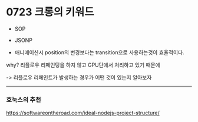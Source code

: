 # 0723 크롱의 키워드

- SOP

- JSONP



- 애니메이션시 position의 변경보다는 transition으로 사용하는것이 효율적이다.

why? 리플로우 리페인팅을 하지 않고 GPU단에서 처리하고 있기 때문에

-> 리플로우 리페인트가 발생하는 경우가 어떤 것이 있는지 알아보자



---

### 호눅스의 추천

https://softwareontheroad.com/ideal-nodejs-project-structure/